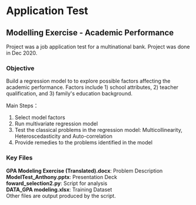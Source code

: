 # Application Test
## Modelling Exercise - Academic Performance
Project was a job application test for a multinational bank. Project was done in Dec 2020.

### Objective
Build a regression model to to explore possible factors affecting the academic performance. Factors include 1) school attributes, 2) teacher qualification, and 3) family's education background.

Main Steps：
1.	Select model factors
2.	Run multivariate regression model
3.	Test the classical problems in the regression model: Multicollinearity, Heteroscedasticity and Auto-correlation
4.	Provide remedies to the problems identified in the model

### Key Files
**GPA Modeling Exercise (Translated).docx**: Problem Description\
**ModelTest_Anthony.pptx**: Presentation Deck\
**foward_selection2.py**: Script for analysis\
**DATA_GPA modeling.xlsx**: Training Dataset\
Other files are output produced by the script.
